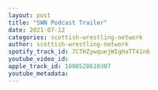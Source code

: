 ```yaml
---
layout: post
title: "SWN Podcast Trailer"
date: 2021-07-12
categories: scottish-wrestling-network
author: scottish-wrestling-network
spotify_track_id: 7CTHZywquejWIgHaTT41n6
youtube_video_id: 
apple_track_id: 1000528610307
youtube_metadata: 
---
```

